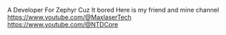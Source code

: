 A Developer For Zephyr
Cuz It bored
Here is my friend and mine channel
https://www.youtube.com/@MaxlaserTech
https://www.youtube.com/@NTDCore
